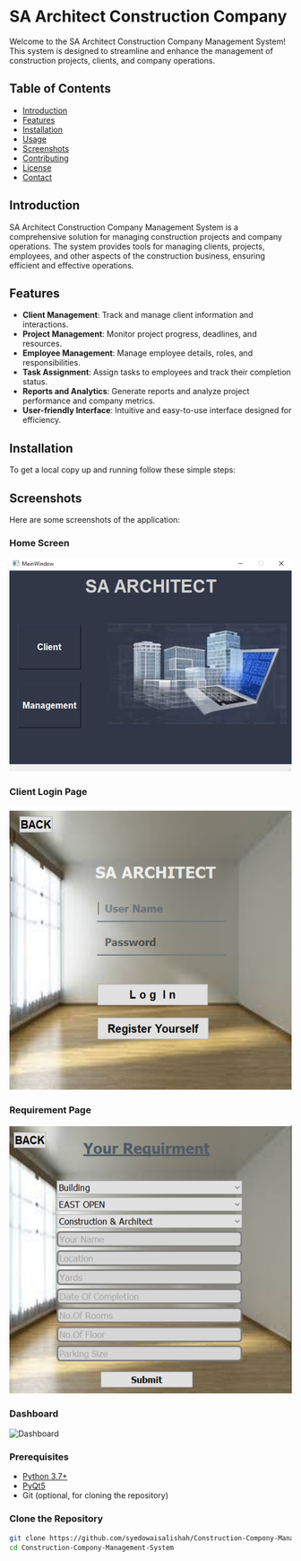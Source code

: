 # SA Architect Construction Company

Welcome to the SA Architect Construction Company Management System! This system is designed to streamline and enhance the management of construction projects, clients, and company operations.

## Table of Contents

- [Introduction](#introduction)
- [Features](#features)
- [Installation](#installation)
- [Usage](#usage)
- [Screenshots](#screenshots)
- [Contributing](#contributing)
- [License](#license)
- [Contact](#contact)

## Introduction

SA Architect Construction Company Management System is a comprehensive solution for managing construction projects and company operations. The system provides tools for managing clients, projects, employees, and other aspects of the construction business, ensuring efficient and effective operations.

## Features

- **Client Management**: Track and manage client information and interactions.
- **Project Management**: Monitor project progress, deadlines, and resources.
- **Employee Management**: Manage employee details, roles, and responsibilities.
- **Task Assignment**: Assign tasks to employees and track their completion status.
- **Reports and Analytics**: Generate reports and analyze project performance and company metrics.
- **User-friendly Interface**: Intuitive and easy-to-use interface designed for efficiency.

## Installation

To get a local copy up and running follow these simple steps:


## Screenshots

Here are some screenshots of the application:

### Home Screen
![Home Scree](screenshots/screenshot1.PNG)

### Client Login Page
![Client Login Page](screenshots/screenshot2.PNG)

### Requirement Page
![Requirement Page](screenshots/screenshot3.PNG)

### Dashboard
![Dashboard](screenshots/screenshot4.PNG)




### Prerequisites

- [Python 3.7+](https://www.python.org/downloads/)
- [PyQt5](https://pypi.org/project/PyQt5/)
- Git (optional, for cloning the repository)

### Clone the Repository

```sh
git clone https://github.com/syedowaisalishah/Construction-Compony-Management-System.git
cd Construction-Compony-Management-System

